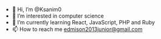 - 👋 Hi, I’m @Ksanim0
- 👀 I’m interested in computer science
- 🌱 I’m currently learning React, JavaScript, PHP and Ruby
- 📫 How to reach me edmison2013junior@gmail.com

<!---
Ksanim0/Ksanim0 is a ✨ special ✨ repository because its `README.md` (this file) appears on your GitHub profile.
You can click the Preview link to take a look at your changes.
--->
